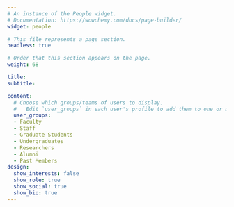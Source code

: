 ```yaml
---
# An instance of the People widget.
# Documentation: https://wowchemy.com/docs/page-builder/
widget: people

# This file represents a page section.
headless: true

# Order that this section appears on the page.
weight: 68

title: 
subtitle:

content:
  # Choose which groups/teams of users to display.
  #   Edit `user_groups` in each user's profile to add them to one or more of these groups.
  user_groups:
  - Faculty
  - Staff
  - Graduate Students
  - Undergraduates
  - Researchers
  - Alumni
  - Past Members
design:
  show_interests: false
  show_role: true
  show_social: true
  show_bio: true
---
```

